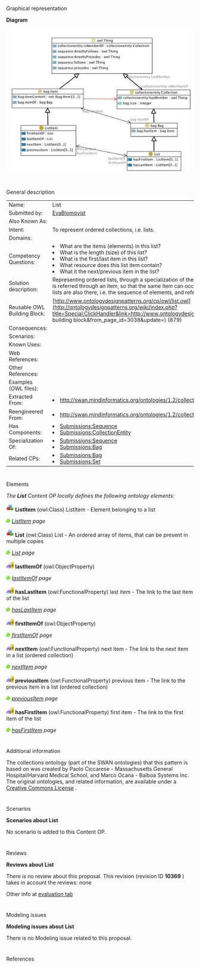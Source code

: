 # 

 Graphical representation



__Diagram__ 





[![Image:List.jpg](images/d/d5/List.jpg)](../Image/List.jpg "Image:List.jpg")





# 

 General description




|  |  |
| --- | --- |
|  Name:  |  List  |
|  Submitted by:  | [EvaBlomqvist](../User/EvaBlomqvist "User:EvaBlomqvist")  |
|  Also Known As:  |  |
|  Intent:  |  To represent ordered collections, i.e. lists.  |
|  Domains:  |  |
|  Competency Questions:  | <li>       What are the items (elements) in this list?      </li><li>       What is the length (size) of this list?      </li><li>       What is the first/last item in this list?      </li><li>       What resource does this list item contain?      </li><li>       What it the next/previous item in the list?      </li> |
|  Solution description:  |  Representing ordered lists, through a specialization of the bag pattern, where each resource in the bag is referred through an item, so that the same item can occur in several places. The usual properties of lists are also there, i.e. the sequence of elements, and references to the first and last item.  |
|  Reusable OWL Building Block:  | [http://www.ontologydesignpatterns.org/cp/owl/list.owl](http://ontologydesignpatterns.org/wiki/index.php?title=Special:ClickHandler&link=http://www.ontologydesignpatterns.org/cp/owl/list.owl&message=OWL building block&from_page_id=3038&update=)  (879)  |
|  Consequences:  |  |
|  Scenarios:  |  |
|  Known Uses:  |  |
|  Web References:  |  |
|  Other References:  |  |
|  Examples (OWL files):  |  |
|  Extracted From:  | <li><a class="external free" href="http://swan.mindinformatics.org/ontologies/1.2/collections.owl" rel="nofollow" title="http://swan.mindinformatics.org/ontologies/1.2/collections.owl">        http://swan.mindinformatics.org/ontologies/1.2/collections.owl       </a></li> |
|  Reengineered From:  | <li><a class="external free" href="http://swan.mindinformatics.org/ontologies/1.2/collections.owl" rel="nofollow" title="http://swan.mindinformatics.org/ontologies/1.2/collections.owl">        http://swan.mindinformatics.org/ontologies/1.2/collections.owl       </a></li> |
|  Has Components:  | <li><a href="Submissions%253ASequence.html" title="Submissions:Sequence">        Submissions:Sequence       </a></li><li><a href="Submissions%253ACollectionEntity.html" title="Submissions:CollectionEntity">        Submissions:CollectionEntity       </a></li> |
|  Specialization Of:  | <li><a href="Submissions%253ASequence.html" title="Submissions:Sequence">        Submissions:Sequence       </a></li><li><a href="Submissions%253ABag.html" title="Submissions:Bag">        Submissions:Bag       </a></li> |
|  Related CPs:  | <li><a href="Submissions%253ABag.html" title="Submissions:Bag">        Submissions:Bag       </a></li><li><a href="Submissions%253ASet.html" title="Submissions:Set">        Submissions:Set       </a></li> |



  





# 

 Elements



_The
 __List__ 
 Content OP locally defines the following ontology elements:_ 





[![Class](images/thumb/2/27/Class.gif/20px-Class.gif)](../Image/Class.gif "Class")
__ListItem__ 
 (owl:Class) ListItem - Element belonging to a list
 
[![](images/thumb/8/87/ArrowRight.gif/11px-ArrowRight.gif)](../Image/ArrowRight.gif "ArrowRight.gif")
_[ListItem](../Submissions/List/ListItem "Submissions:List/ListItem") 
 page_ 



[![Class](images/thumb/2/27/Class.gif/20px-Class.gif)](../Image/Class.gif "Class")
__List__ 
 (owl:Class) List - An ordered array of items, that can be present in multiple copies
 
[![](images/thumb/8/87/ArrowRight.gif/11px-ArrowRight.gif)](../Image/ArrowRight.gif "ArrowRight.gif")
_[List](../Submissions/List/List "Submissions:List/List") 
 page_ 



[![ObjectProperty](images/thumb/c/c3/ObjectProperty.gif/20px-ObjectProperty.gif)](../Image/ObjectProperty.gif "ObjectProperty")
__lastItemOf__ 
 (owl:ObjectProperty)
 
[![](images/thumb/8/87/ArrowRight.gif/11px-ArrowRight.gif)](../Image/ArrowRight.gif "ArrowRight.gif")
_[lastItemOf](../Submissions/List/lastItemOf "Submissions:List/lastItemOf") 
 page_ 



[![ObjectProperty](images/thumb/c/c3/ObjectProperty.gif/20px-ObjectProperty.gif)](../Image/ObjectProperty.gif "ObjectProperty")
__hasLastItem__ 
 (owl:FunctionalProperty) last item - The link to the last item of the list
 
[![](images/thumb/8/87/ArrowRight.gif/11px-ArrowRight.gif)](../Image/ArrowRight.gif "ArrowRight.gif")
_[hasLastItem](../Submissions/List/hasLastItem "Submissions:List/hasLastItem") 
 page_ 



[![ObjectProperty](images/thumb/c/c3/ObjectProperty.gif/20px-ObjectProperty.gif)](../Image/ObjectProperty.gif "ObjectProperty")
__firstItemOf__ 
 (owl:ObjectProperty)
 
[![](images/thumb/8/87/ArrowRight.gif/11px-ArrowRight.gif)](../Image/ArrowRight.gif "ArrowRight.gif")
_[firstItemOf](../Submissions/List/firstItemOf "Submissions:List/firstItemOf") 
 page_ 



[![ObjectProperty](images/thumb/c/c3/ObjectProperty.gif/20px-ObjectProperty.gif)](../Image/ObjectProperty.gif "ObjectProperty")
__nextItem__ 
 (owl:FunctionalProperty) next item - The link to the next item in a list (ordered collection)
 
[![](images/thumb/8/87/ArrowRight.gif/11px-ArrowRight.gif)](../Image/ArrowRight.gif "ArrowRight.gif")
_[nextItem](../Submissions/List/nextItem "Submissions:List/nextItem") 
 page_ 



[![ObjectProperty](images/thumb/c/c3/ObjectProperty.gif/20px-ObjectProperty.gif)](../Image/ObjectProperty.gif "ObjectProperty")
__previousItem__ 
 (owl:FunctionalProperty) previous item - The link to the previous item in a list (ordered collection)
 
[![](images/thumb/8/87/ArrowRight.gif/11px-ArrowRight.gif)](../Image/ArrowRight.gif "ArrowRight.gif")
_[previousItem](../Submissions/List/previousItem "Submissions:List/previousItem") 
 page_ 



[![ObjectProperty](images/thumb/c/c3/ObjectProperty.gif/20px-ObjectProperty.gif)](../Image/ObjectProperty.gif "ObjectProperty")
__hasFirstItem__ 
 (owl:FunctionalProperty) first item - The link to the first item of the list
 
[![](images/thumb/8/87/ArrowRight.gif/11px-ArrowRight.gif)](../Image/ArrowRight.gif "ArrowRight.gif")
_[hasFirstItem](../Submissions/List/hasFirstItem "Submissions:List/hasFirstItem") 
 page_ 


# 

 Additional information



 The collections ontology (part of the SWAN ontologies) that this pattern is based on was created by Paolo Ciccarese - Massachusetts General Hospital/Harvard Medical School, and Marco Ocana - Balboa Systems Inc. The original ontologies, and related information, are available under a
 [Creative Commons License](http://creativecommons.org/licenses/by/1.0/ "http://creativecommons.org/licenses/by/1.0/") 
 .
 



# 

 Scenarios




__Scenarios about List__ 


 No scenario is added to this Content OP.
 




# 

 Reviews




__Reviews about List__ 


 There is no review about this proposal.
This revision (revision ID
 __10369__ 
 ) takes in account the reviews: none
 



 Other info at
 [evaluation tab](http://ontologydesignpatterns.org/wiki/index.php?title=Submissions:List&action=evaluation "http://ontologydesignpatterns.org/wiki/index.php?title=Submissions:List&action=evaluation") 





  





# 

 Modeling issues




__Modeling issues about List__ 


 There is no Modeling issue related to this proposal.
 




  





# 

 References